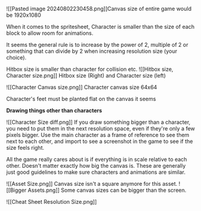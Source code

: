 ![[Pasted image 20240802230458.png]]Canvas size of entire game would be 1920x1080

When it comes to the spritesheet, Character is smaller than the size of each block to allow room for animations.

It seems the general rule is to increase by the power of 2, multiple of 2 or something that can divide by 2 when increasing resolution size (your choice).

Hitbox size is smaller than character for collision etc.
![[Hitbox size, Character size.png]]
Hitbox size (Right) and Character size (left)

![[Character Canvas size.png]]
Character canvas size 64x64

Character's feet must be planted flat on the canvas it seems

**Drawing things other than characters**

![[Character Size diff.png]]
If you draw something bigger than a character, you need to put them in the next resolution space, even if they're only a few pixels bigger. Use the main character as a frame of reference to see them next to each other, and import to see a screenshot in the game to see if the size feels right.

All the game really cares about is if everything is in scale relative to each other. Doesn't matter exactly how big the canvas is. These are generally just good guidelines to make sure characters and animations are similar.

![[Asset Size.png]]
Canvas size isn't a square anymore for this asset.
![[Bigger Assets.png]]
Some canvas sizes can be bigger than the screen.

![[Cheat Sheet Resolution Size.png]]